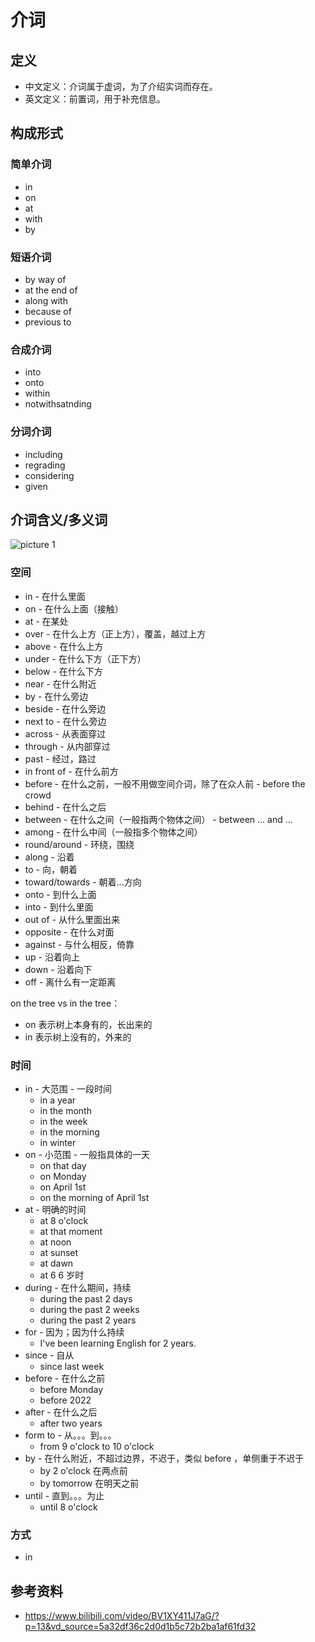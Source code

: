 # 介词

## 定义

-   中文定义：介词属于虚词，为了介绍实词而存在。
-   英文定义：前置词，用于补充信息。

## 构成形式

### 简单介词

-   in
-   on
-   at
-   with
-   by

### 短语介词

-   by way of
-   at the end of
-   along with
-   because of
-   previous to

### 合成介词

-   into
-   onto
-   within
-   notwithsatnding

### 分词介词

-   including
-   regrading
-   considering
-   given

## 介词含义/多义词

![picture 1](/img/preposition-5f74ac4d7cbf504e4fbb067f4bc22c0ae1b387448d05a79a5144e54250fbcfe8.png)

### 空间

-   in - 在什么里面
-   on - 在什么上面（接触）
-   at - 在某处
-   over - 在什么上方（正上方），覆盖，越过上方
-   above - 在什么上方
-   under - 在什么下方（正下方）
-   below - 在什么下方
-   near - 在什么附近
-   by - 在什么旁边
-   beside - 在什么旁边
-   next to - 在什么旁边
-   across - 从表面穿过
-   through - 从内部穿过
-   past - 经过，路过
-   in front of - 在什么前方
-   before - 在什么之前，一般不用做空间介词，除了在众人前 - before the crowd
-   behind - 在什么之后
-   between - 在什么之间（一般指两个物体之间） - between ... and ...
-   among - 在什么中间（一般指多个物体之间）
-   round/around - 环绕，围绕
-   along - 沿着
-   to - 向，朝着
-   toward/towards - 朝着...方向
-   onto - 到什么上面
-   into - 到什么里面
-   out of - 从什么里面出来
-   opposite - 在什么对面
-   against - 与什么相反，倚靠
-   up - 沿着向上
-   down - 沿着向下
-   off - 离什么有一定距离

on the tree vs in the tree：

-   on 表示树上本身有的，长出来的
-   in 表示树上没有的，外来的

### 时间

-   in - 大范围 - 一段时间
    -   in a year
    -   in the month
    -   in the week
    -   in the morning
    -   in winter
-   on - 小范围 - 一般指具体的一天
    -   on that day
    -   on Monday
    -   on April 1st
    -   on the morning of April 1st
-   at - 明确的时间
    -   at 8 o'clock
    -   at that moment
    -   at noon
    -   at sunset
    -   at dawn
    -   at 6 6 岁时
-   during - 在什么期间，持续
    -   during the past 2 days
    -   during the past 2 weeks
    -   during the past 2 years
-   for - 因为；因为什么持续
    -   I've been learning English for 2 years.
-   since - 自从
    -   since last week
-   before - 在什么之前
    -   before Monday
    -   before 2022
-   after - 在什么之后
    -   after two years
-   form to - 从。。。到。。。
    -   from 9 o'clock to 10 o'clock
-   by - 在什么附近，不超过边界，不迟于，类似 before ，单侧重于不迟于
    -   by 2 o'clock 在两点前
    -   by tomorrow 在明天之前
-   until - 直到。。。为止
    -   until 8 o'clock

### 方式

-   in

## 参考资料

-   https://www.bilibili.com/video/BV1XY411J7aG/?p=13&vd_source=5a32df36c2d0d1b5c72b2ba1af61fd32
